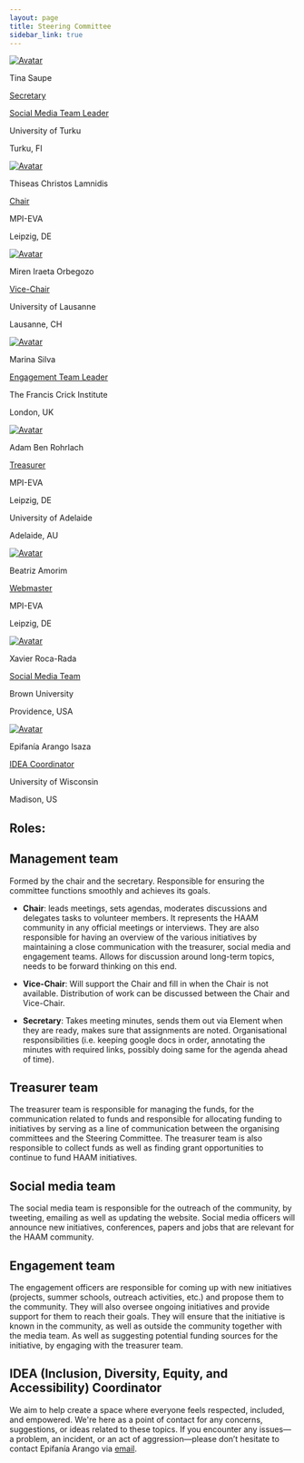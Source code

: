 ```yaml
---
layout: page
title: Steering Committee
sidebar_link: true
---
```


<!-- Admin Roles -->

<!-- 
DEV NOTES:
div class "avatar" blocks define the number of profiles in each row. 
They contain div class "member" blocks that have the picture of each member followed by their info.
-->
<div class="avatar">

<div class ="member">
<div class="square"><a href="https://www.katalog.uu.se/empinfo/?id=N23-275" target="_blank"><img src="{{ "/assets/media/profile_pictures/Tina_Saupe.jpg" | relative_url }}" alt="Avatar" /></a></div>
<p>Tina Saupe</p>
<p class="role"><a href="mailto:haam.community2023+secretary@gmail.com">Secretary</a></p>
<p class="role"><a href="mailto:haam.community2023+socialmedia@gmail.com">Social Media Team Leader</a></p>
<p>University of Turku</p>
<p>Turku, FI</p>
<!-- <p><b><a href="mailto:haam.community2023+secretary@gmail.com">Contact</a></b></p> -->
</div>

<div class ="member">
<div class="square"><a href="https://www.eva.mpg.de/archaeogenetics/staff/thiseas-christos-lamnidis/" target="_blank"><img src="{{ "/assets/media/profile_pictures/Thiseas_Christos_Lamnidis.jpg" | relative_url }}" alt="Avatar" /></a></div>
<p>Thiseas Christos Lamnidis</p>
<p class="role"><a href="mailto:haam.community2023+management@gmail.com">Chair</a></p>
<p>MPI-EVA</p>
<p>Leipzig, DE</p>
<!-- <p><b><a href="mailto:haam.community2023+management@gmail.com">Contact</a></b></p> -->
</div>

<div class ="member">
<div class="square"><a href="https://globe.ku.dk/staff-list/?pure=en/persons/558828" target="_blank"><img src="{{ "/assets/media/profile_pictures/Miren_Iraeta_Orbegozo.jpg" | relative_url }}" alt="Avatar" /></a></div>
<p>Miren Iraeta Orbegozo</p>
<p class="role"><a href="mailto:haam.community2023+management@gmail.com">Vice-Chair</a></p>
<p>University of Lausanne</p>
<p>Lausanne, CH</p>
<!-- <p><b><a href="mailto:haam.community2023+management@gmail.com">Contact</a></b></p> -->
</div>

</div>
<div class="avatar">

<div class ="member">
<div class="square"><a href="https://www.crick.ac.uk/research/find-a-researcher/marina-soares-da-silva" target="_blank"><img src="{{ "/assets/media/profile_pictures/Marina_Silva.jpg" | relative_url }}" alt="Avatar" /></a></div>
<p>Marina Silva</p>
<p class="role"><a href="mailto:haam.community2023+engagement@gmail.com">Engagement Team Leader</a></p>
<p>The Francis Crick Institute</p>
<p>London, UK</p>
</div>

<div class ="member">
<div class="square"><a href="https://www.researchgate.net/profile/Adam-Rohrlach" target="_blank"><img src="{{ "/assets/media/profile_pictures/Adam_Ben_Rohrlach.jpg" | relative_url }}" alt="Avatar" /></a></div>
<p>Adam Ben Rohrlach</p>
<p class="role"><a href="mailto:haam.community2023+treasurer@gmail.com">Treasurer</a></p>
<p>MPI-EVA</p>
<p>Leipzig, DE</p>
<p>University of Adelaide</p>
<p>Adelaide, AU</p>
<!-- <p><b><a href="mailto:haam.community2023+treasurer@gmail.com">Contact</a></b></p> -->
</div>

<div class ="member">
<div class="square"><a href="https://www.eva.mpg.de/tropical-archaeogenomics/group-staff/" target="_blank"><img src="{{ "/assets/media/profile_pictures/Beatriz_Amorim_2.jpg" | relative_url }}" alt="Avatar" /></a></div>
<p>Beatriz Amorim</p>
<p class="role"><a href="mailto:haam.community2023+webmaster@gmail.com">Webmaster</a></p>
<p>MPI-EVA</p>
<p>Leipzig, DE</p>
<!-- <p><b><a href="mailto:haam.community2023+webmaster@gmail.com">Contact</a></b></p> -->
</div>

</div>
<div class="avatar">

<div class ="member">
<div class="square"><a href="https://www.researchgate.net/profile/Xavier-Roca-Rada" target="_blank"><img src="{{ "/assets/media/profile_pictures/Xavier_Roca_Rada.jpg" | relative_url }}" alt="Avatar" /></a></div>
<p>Xavier Roca-Rada</p>
<p class="role"><a href="mailto:haam.community2023+socialmedia@gmail.com">Social Media Team</a></p>
<p>Brown University</p>
<p>Providence, USA</p>
</div>

<div class ="member">
<div class="square"><a href="" target="_blank"><img src="{{ "/assets/media/profile_pictures/Epifania_Arango_Isaza.jpg" | relative_url }}" alt="Avatar" /></a></div>
<p>Epifanía Arango Isaza</p>
<p class="role"><a href="mailto:epifaniarango@gmail.com">IDEA Coordinator</a></p>
<p>University of Wisconsin</p>
<p>Madison, US</p>
</div>


</div>

<!-- 
NEW MEMBER TEMPLATE
-->
<!--
<div class="avatar">

<div class ="member">
<div class="square"><a href="" target="_blank"><img src="{{ "/assets/media/profile_pictures/ACCOUNT_Anonymous.png" | relative_url }}" alt="Avatar" /></a></div>
<p>NAME</p>
<p class="role">ROLE</p>
<p>AFFILIATION</p>
<p>CITY, COUNTRY</p>
</div>

</div>
-->

## Roles:

## Management team

Formed by the chair and the secretary. Responsible for ensuring the committee functions smoothly and achieves its goals.

- **Chair**: leads meetings, sets agendas, moderates discussions and delegates tasks to volunteer members. It represents the HAAM community in any official meetings or interviews. They are also responsible for having an overview of the various initiatives by maintaining a close communication with the treasurer, social media and engagement teams. Allows for discussion around long-term topics, needs to be forward thinking on this end.

- **Vice-Chair**: Will support the Chair and fill in when the Chair is not available. Distribution of work can be discussed between the Chair and Vice-Chair. 

- **Secretary**: Takes meeting minutes, sends them out via Element when they are ready, makes sure that assignments are noted. Organisational responsibilities (i.e. keeping google docs in order, annotating the minutes with required links, possibly doing same for the agenda ahead of time).

## Treasurer team

The treasurer team is responsible for managing the funds, for the communication related to funds and responsible for allocating funding to initiatives by serving as a line of communication between the organising committees and the Steering Committee. The treasurer team is also responsible to collect funds as well as finding grant opportunities to continue to fund HAAM initiatives.

## Social media team

The social media team is responsible for the outreach of the community, by tweeting, emailing as well as updating the website. Social media officers will announce new initiatives, conferences, papers and jobs that are relevant for the HAAM community.
<!-- They will also be responsible for maintaining the YouTube channel of the community. -->

## Engagement team

The engagement officers are responsible for coming up with new initiatives (projects, summer schools, outreach activities, etc.) and propose them to the community. They will also oversee ongoing initiatives and provide support for them to reach their goals. They will ensure that the initiative is known in the community, as well as outside the community together with the media team. As well as suggesting potential funding sources for the initiative, by engaging with the treasurer team.

## IDEA (Inclusion, Diversity, Equity, and Accessibility) Coordinator

We aim to help create a space where everyone feels respected, included, and empowered. We're here as a point of contact for any concerns, suggestions, or ideas related to these topics. If you encounter any issues—a problem, an incident, or an act of aggression—please don’t hesitate to contact Epifanía Arango via <!--[Element]() or--> [email](mailto:epifaniarango@gmail.com).

